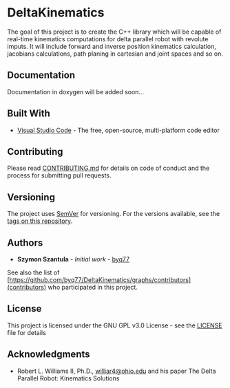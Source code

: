 # DeltaKinematics

The goal of this project is to create the C++ library which will be capable of real-time kinematics computations for delta parallel robot with revolute imputs. It will include forward and inverse position kinematics calculation, jacobians calculations, path planing in cartesian and joint spaces and so on.

## Documentation

Documentation in doxygen will be added soon...

## Built With

* [Visual Studio Code](https://code.visualstudio.com/) - The free, open-source, multi-platform code editor

## Contributing

Please read [CONTRIBUTING.md](CONTRIBUTING.md) for details on code of conduct and the process for submitting pull requests.

## Versioning

The project uses [SemVer](http://semver.org/) for versioning. For the versions available, see the [tags on this repository](https://github.com/byq77/DeltaKinematics/tags). 

## Authors

* **Szymon Szantula** - *Initial work* - [byq77](https://github.com/byq77)

See also the list of [https://github.com/byq77/DeltaKinematics/graphs/contributors](contributors) who participated in this project.

## License

This project is licensed under the GNU GPL v3.0 License - see the [LICENSE](LICENSE) file for details

## Acknowledgments

* Robert L. Williams II, Ph.D., williar4@ohio.edu and his paper The Delta Parallel Robot: Kinematics Solutions 
